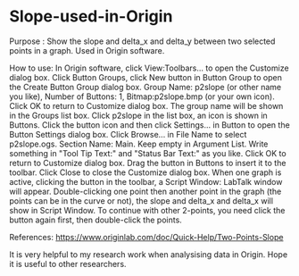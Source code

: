 # Slope-used-in-Origin
Purpose   : Show the slope and delta_x and delta_y between two selected points in a graph. Used in Origin software.

How to use: In Origin software, click View:Toolbars... to open the Customize dialog box.
	    Click Button Groups, click New button in Button Group to open the Create Button Group dialog box.
	    Group Name: p2slope (or other name you like), Number of Buttons: 1, Bitmap:p2slope.bmp (or your own icon).
			      Click OK to return to Customize dialog box. The group name will be shown in the Groups list box.
			      Click p2slope in the list box, an icon is shown in Buttons. 
			      Click the button icon and then click Settings... in Button to open the Button Settings dialog box. 
			      Click Browse... in File Name to select p2slope.ogs. Section Name: Main. Keep empty in Argument List.
			      Write something in "Tool Tip Text:" and "Status Bar Text:" as you like. 
			      Click OK to return to Customize dialog box. Drag the button in Buttons to insert it to the toolbar.
			      Click Close to close the Customize dialog box.
			      When one graph is active, clicking the button in the toolbar, a Script Window: LabTalk window will appear.
			      Double-clicking one point then another point in the graph (the points can be in the curve or not), 
            the slope and delta_x and delta_x will show in Script Window.
			      To continue with other 2-points, you need click the button again first, then double-click the points.
            
References: https://www.originlab.com/doc/Quick-Help/Two-Points-Slope

It is very helpful to my research work when analysising data in Origin. Hope it is useful to other researchers.
